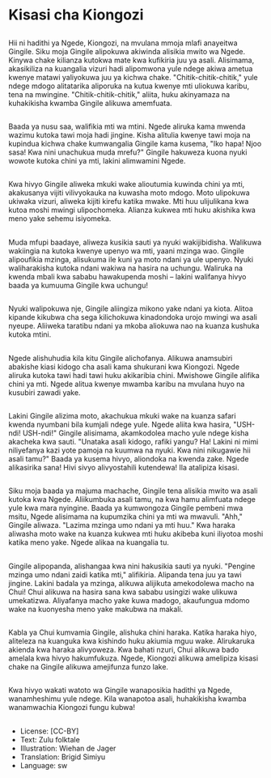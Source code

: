 # Kisasi cha Kiongozi

##
Hii ni hadithi ya Ngede, Kiongozi, na mvulana mmoja mlafi anayeitwa Gingile. Siku moja Gingile alipokuwa akiwinda alisikia mwito wa Ngede. Kinywa chake kilianza kutokwa mate kwa kufikiria juu ya asali. Alisimama, akasikiliza na kuangalia vizuri hadi alipomwona yule ndege akiwa ametua kwenye matawi yaliyokuwa juu ya kichwa chake. "Chitik-chitik-chitik," yule ndege mdogo alitatarika aliporuka na kutua kwenye mti uliokuwa karibu, tena na mwingine. "Chitik-chitik-chitik," aliita, huku akinyamaza na kuhakikisha kwamba Gingile alikuwa amemfuata.

##
Baada ya nusu saa, walifikia mti wa mtini. Ngede aliruka kama mwenda wazimu kutoka tawi moja hadi jingine. Kisha alitulia kwenye tawi moja na kupindua kichwa chake kumwangalia Gingile kama kusema, "Iko hapa! Njoo sasa! Kwa nini unachukua muda mrefu?" Gingile hakuweza kuona nyuki wowote kutoka chini ya mti, lakini alimwamini Ngede.

##
Kwa hivyo Gingile aliweka mkuki wake alioutumia kuwinda chini ya mti, akakusanya vijiti vilivyokauka na kuwasha moto mdogo. Moto ulipokuwa ukiwaka vizuri, aliweka kijiti kirefu katika mwake. Mti huu ulijulikana kwa kutoa moshi mwingi ulipochomeka. Alianza kukwea mti huku akishika kwa meno yake sehemu isiyomeka.

##
Muda mfupi baadaye, aliweza kusikia sauti ya nyuki wakijibidisha. Walikuwa wakiingia na kutoka kwenye upenyo wa mti, yaani mzinga wao. Gingile alipoufikia mzinga, alisukuma ile kuni ya moto ndani ya ule upenyo. Nyuki waliharakisha kutoka ndani wakiwa na hasira na uchungu. Waliruka na kwenda mbali kwa sababu hawakupenda moshi – lakini walifanya hivyo baada ya kumuuma Gingile kwa uchungu!

##
Nyuki walipokuwa nje, Gingile aliingiza mikono yake ndani ya kiota. Alitoa kipande kikubwa cha sega kilichokuwa kinadondoka urojo mwingi wa asali nyeupe. Aliiweka taratibu ndani ya mkoba aliokuwa nao na kuanza kushuka kutoka mtini.

##
Ngede alishuhudia kila kitu Gingile alichofanya. Alikuwa anamsubiri abakishe kiasi kidogo cha asali kama shukurani kwa Kiongozi. Ngede aliruka kutoka tawi hadi tawi huku akikaribia chini. Mwishowe Gingile alifika chini ya mti. Ngede alitua kwenye mwamba karibu na mvulana huyo na kusubiri zawadi yake.

##
Lakini Gingile alizima moto, akachukua mkuki wake na kuanza safari kwenda nyumbani bila kumjali ndege yule. Ngede aliita kwa hasira, "USH-ndi! USH-ndi!" Gingile alisimama, akamkodolea macho yule ndege kisha akacheka kwa sauti. "Unataka asali kidogo, rafiki yangu? Ha! Lakini ni mimi niliyefanya kazi yote pamoja na kuumwa na nyuki. Kwa nini nikugawie hii asali tamu?" Baada ya kusema hivyo, aliondoka na kwenda zake. Ngede alikasirika sana! Hivi sivyo alivyostahili kutendewa! Ila atalipiza kisasi.

##
Siku moja baada ya majuma machache, Gingile tena alisikia mwito wa asali kutoka kwa Ngede. Aliikumbuka asali tamu, na kwa hamu alimfuata ndege yule kwa mara nyingine. Baada ya kumwongoza Gingile pembeni mwa msitu, Ngede alisimama na kupumzika chini ya mti wa mwavuli. "Ahh," Gingile aliwaza. "Lazima mzinga umo ndani ya mti huu." Kwa haraka aliwasha moto wake na kuanza kukwea mti huku akibeba kuni iliyotoa moshi katika meno yake. Ngede alikaa na kuangalia tu.

##
Gingile alipopanda, alishangaa kwa nini hakusikia sauti ya nyuki. "Pengine mzinga umo ndani zaidi katika mti," alifikiria. Alipanda tena juu ya tawi jingine. Lakini badala ya mzinga, alikuwa alijikuta amekodolewa macho na Chui! Chui alikuwa na hasira sana kwa sababu usingizi wake ulikuwa umekatizwa. Aliyafanya macho yake kuwa madogo, akaufungua mdomo wake na kuonyesha meno yake makubwa na makali.

##
Kabla ya Chui kumvamia Gingile, alishuka chini haraka. Katika haraka hiyo, aliteleza na kuanguka kwa kishindo huku akiumia mguu wake. Alirukaruka akienda kwa haraka alivyoweza. Kwa bahati nzuri, Chui alikuwa bado amelala kwa hivyo hakumfukuza. Ngede, Kiongozi alikuwa amelipiza kisasi chake na Gingile alikuwa amejifunza funzo lake.

##
Kwa hivyo wakati watoto wa Gingile wanaposikia hadithi ya Ngede, wanamheshimu yule ndege. Kila wanapotoa asali, huhakikisha kwamba wanamwachia Kiongozi fungu kubwa!

##
* License: [CC-BY]
* Text: Zulu folktale
* Illustration: Wiehan de Jager
* Translation: Brigid Simiyu
* Language: sw
